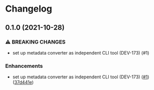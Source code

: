 # Changelog

## 0.1.0 (2021-10-28)


### ⚠ BREAKING CHANGES

* set up metadata converter as independent CLI tool (DEV-173) (#1)

### Enhancements

* set up metadata converter as independent CLI tool (DEV-173) ([#1](https://www.github.com/dasch-swiss/dsp-metadata-conversion/issues/1)) ([37d441e](https://www.github.com/dasch-swiss/dsp-metadata-conversion/commit/37d441e2dd55de9db66513175b28b0364a17fc2a))

